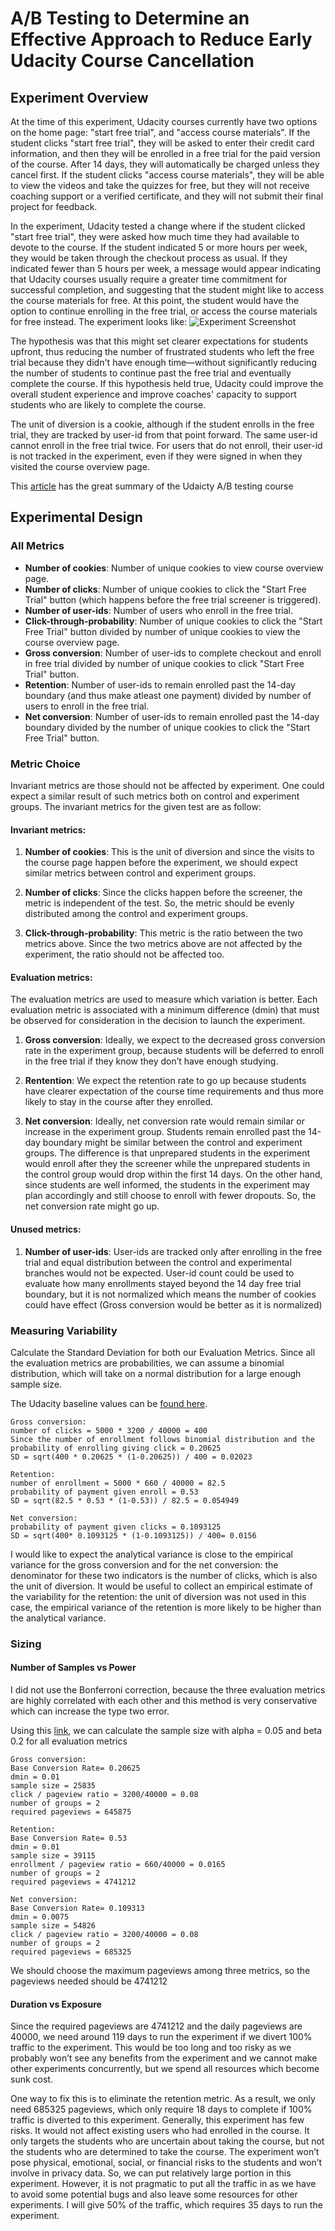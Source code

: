 A/B Testing to Determine an Effective Approach to Reduce Early Udacity Course Cancellation
==========================================================================================

Experiment Overview
----------------------

At the time of this experiment, Udacity courses currently have two options on the home page: "start free trial", and "access course materials". If the student clicks "start free trial", they will be asked to enter their credit card information, and then they will be enrolled in a free trial for the paid version of the course. After 14 days, they will automatically be charged unless they cancel first. If the student clicks "access course materials", they will be able to view the videos and take the quizzes for free, but they will not receive coaching support or a verified certificate, and they will not submit their final project for feedback.

In the experiment, Udacity tested a change where if the student clicked "start free trial", they were asked how much time they had available to devote to the course. If the student indicated 5 or more hours per week, they would be taken through the checkout process as usual. If they indicated fewer than 5 hours per week, a message would appear indicating that Udacity courses usually require a greater time commitment for successful completion, and suggesting that the student might like to access the course materials for free. At this point, the student would have the option to continue enrolling in the free trial, or access the course materials for free instead. The experiment looks like: ![Experiment Screenshot](exp_screenshot.png)

The hypothesis was that this might set clearer expectations for students upfront, thus reducing the number of frustrated students who left the free trial because they didn't have enough time—without significantly reducing the number of students to continue past the free trial and eventually complete the course. If this hypothesis held true, Udacity could improve the overall student experience and improve coaches' capacity to support students who are likely to complete the course.

The unit of diversion is a cookie, although if the student enrolls in the free trial, they are tracked by user-id from that point forward. The same user-id cannot enroll in the free trial twice. For users that do not enroll, their user-id is not tracked in the experiment, even if they were signed in when they visited the course overview page.

This [article](https://towardsdatascience.com/a-summary-of-udacity-a-b-testing-course-9ecc32dedbb1) has the great summary of the Udaicty A/B testing course

Experimental Design
-------------------

### All Metrics

* **Number of cookies**: Number of unique cookies to view course overview page.
* **Number of clicks**: Number of unique cookies to click the "Start Free Trial" button (which happens before the free trial screener is triggered).
* **Number of user-ids**: Number of users who enroll in the free trial.
* **Click-through-probability**: Number of unique cookies to click the "Start Free Trial" button divided by number of unique cookies to view the course overview page.
* **Gross conversion**: Number of user-ids to complete checkout and enroll in free trial divided by number of unique cookies to click "Start Free Trial" button.
* **Retention**: Number of user-ids to remain enrolled past the 14-day boundary (and thus make atleast one payment) divided by number of users to enroll in the free trial.
* **Net conversion**: Number of user-ids to remain enrolled past the 14-day boundary divided by the number of unique cookies to click the "Start Free Trial" button.

### Metric Choice

Invariant metrics are those should not be affected by experiment. One could expect a similar result of such metrics both on control and experiment groups.
The invariant metrics for the given test are as follow:
#### Invariant metrics:
  1. **Number of cookies**: This is the unit of diversion and since the visits to the course page happen before the experiment, we should expect similar metrics between control and experiment groups.

  2. **Number of clicks**: Since the clicks happen before the screener, the metric is independent of the test. So, the metric should be evenly distributed among the control and experiment groups.

  3. **Click-through-probability**: This metric is the ratio between the two metrics above. Since the two metrics above are not affected by the experiment, the ratio should not be affected too.


#### Evaluation metrics:
The evaluation metrics are used to measure which variation is better. Each evaluation metric is associated with a minimum difference (dmin) that must be observed for consideration in the decision to launch the experiment.
  1. **Gross conversion**: Ideally, we expect to the decreased gross conversion rate in the experiment group, because students will be deferred to enroll in the free trial if they know they don’t have enough studying. 

  2. **Rentention**: We expect the retention rate to go up because students have clearer expectation of the course time requirements and thus more likely to stay in the course after they enrolled.

  3. **Net conversion**: Ideally, net conversion rate would remain similar or increase in the experiment group. Students remain enrolled past the 14-day boundary might be similar between the control and experiment groups. The difference is that unprepared students in the experiment would enroll after they the screener while the unprepared students in the control group would drop within the first 14 days. On the other hand, since students are well informed, the students in the experiment may plan accordingly and still choose to enroll with fewer dropouts. So, the net conversion rate might go up. 


#### Unused metrics:

  1. **Number of user-ids**: User-ids are tracked only after enrolling in the free trial and equal distribution between the control and experimental branches would not be expected. User-id count could be used to evaluate how many enrollments stayed beyond the 14 day free trial boundary, but it is not normalized which means the number of cookies could have effect (Gross conversion would be better as it is normalized)


### Measuring Variability

Calculate the Standard Deviation for both our Evaluation Metrics. Since all the evaluation metrics are probabilities, we can assume a binomial distribution, which will take on a normal distribution for a large enough sample size.

The Udacity baseline values can be [found here](https://docs.google.com/spreadsheets/d/1MYNUtC47Pg8hdoCjOXaHqF-thheGpUshrFA21BAJnNc/edit#gid=0).


```
Gross conversion: 
number of clicks = 5000 * 3200 / 40000 = 400 
Since the number of enrollment follows binomial distribution and the probability of enrolling giving click = 0.20625
SD = sqrt(400 * 0.20625 * (1-0.20625)) / 400 = 0.02023
```

```
Retention: 
number of enrollment = 5000 * 660 / 40000 = 82.5
probability of payment given enroll = 0.53
SD = sqrt(82.5 * 0.53 * (1-0.53)) / 82.5 = 0.054949
```

```
Net conversion:
probability of payment given clicks = 0.1093125
SD = sqrt(400* 0.1093125 * (1-0.1093125)) / 400= 0.0156
```

I would like to expect the analytical variance is close to the empirical variance for the gross conversion and for the net conversion: the denominator for these two indicators is the number of clicks, which is also the unit of diversion.
It would be useful to collect an empirical estimate of the variability for the retention: the unit of diversion was not used in this case, the empirical variance of the retention is more likely to be higher than the analytical variance.

### Sizing

#### Number of Samples vs Power

I did not use the Bonferroni correction, because the three evaluation metrics are highly correlated with each other and this method is very conservative which can increase the type two error. 

Using this [link](https://www.evanmiller.org/ab-testing/sample-size.html), we can calculate the sample size with alpha = 0.05 and beta 0.2 for all evaluation metrics

```
Gross conversion: 
Base Conversion Rate= 0.20625
dmin = 0.01
sample size = 25835
click / pageview ratio = 3200/40000 = 0.08
number of groups = 2
required pageviews = 645875
```

```
Retention: 
Base Conversion Rate= 0.53
dmin = 0.01
sample size = 39115
enrollment / pageview ratio = 660/40000 = 0.0165
number of groups = 2
required pageviews = 4741212
```

```
Net conversion:
Base Conversion Rate= 0.109313
dmin = 0.0075
sample size = 54826
click / pageview ratio = 3200/40000 = 0.08
number of groups = 2
required pageviews = 685325
```

We should choose the maximum pageviews among three metrics, so the pageviews needed should be 4741212

#### Duration vs Exposure

Since the required pageviews are 4741212 and the daily pageviews are 40000, we need around 119 days to run the experiment if we divert 100% traffic to the experiment. This would be too long and too risky as we probably won’t see any benefits from the experiment and we cannot make other experiments concurrently, but we spend all resources which become sunk cost. 

One way to fix this is to eliminate the retention metric. As a result, we only need 685325 pageviews, which only require 18 days to complete if 100% traffic is diverted to this experiment. Generally, this experiment has few risks. It would not affect existing users who had enrolled in the course. It only targets the students who are uncertain about taking the course, but not the students who are determined to take the course. The experiment won’t pose physical, emotional, social, or financial risks to the students and won’t involve in privacy data. So, we can put relatively large portion in this experiment. However, it is not pragmatic to put all the traffic in as we have to avoid some potential bugs and also leave some resources for other experiments. I will give 50% of the traffic, which requires 35 days to run the experiment. 

